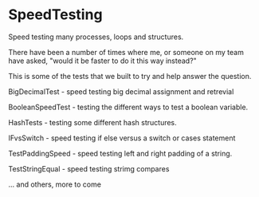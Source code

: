 # SpeedTesting
Speed testing many processes, loops and structures.

There have been a number of times where me, or someone on my team have asked, "would it be faster to do it this way instead?"

This is some of the tests that we built to try and help answer the question.

BigDecimalTest      - speed testing big decimal assignment and retrevial

BooleanSpeedTest    - testing the different ways to test a boolean variable.

HashTests           - testing some different hash structures.

IFvsSwitch          - speed testing if else versus a switch or cases statement

TestPaddingSpeed    - speed testing left and right padding of a string.

TestStringEqual     - speed testing strimg compares

... and others, more to come
